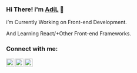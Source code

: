 ### Hi There!  i'm  [ΑdίL][website] 👋


i’m Currently Working on Front-end Development.


And  Learning React/+Other Front-end Frameworks.





### Connect with me:


[<img align="left" alt="#" width="22px" src="https://cdn.jsdelivr.net/npm/simple-icons@v3/icons/facebook.svg" />][facebook]


[<img align="left" alt="#" width="22px" src="https://cdn.jsdelivr.net/npm/simple-icons@v3/icons/linkedin.svg" />][linkedin]

[<img align="left" alt="#" width="22px" src="https://cdn.jsdelivr.net/npm/simple-icons@v3/icons/instagram.svg" />][instagram]

<br />




[website]:https://adil-it.github.io/mycv.github.io/?fbclid=IwAR3hUiQ85ncp5ero3hZ2N-5i_IXlw8VxEtHW0zOv_USMmxJ91zocKDwtAY0

[facebook]: https://www.facebook.com/IT09.adil/

[instagram]: https://www.instagram.com/adil.syl/

[linkedin]:https://www.linkedin.com/in/shahriar-hussain-adil-17b586189/
